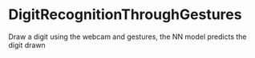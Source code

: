 # DigitRecognitionThroughGestures
Draw a digit using the webcam and gestures, the NN model predicts the digit drawn
